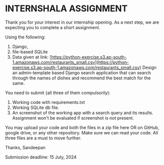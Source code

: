 # INTERNSHALA ASSIGNMENT



Thank you for your interest in our internship opening. As a next step, we are expecting you to complete a short assignment.

Using the following:

1. Django,
2. file-based SQLite
3. Data given at link:  [https://python-exercise.s3.ap-south-1.amazonaws.com/restaurants_small.csv](https://python-exercise.s3.ap-south-1.amazonaws.com/restaurants_small.csv)
   Design an admin-template based Django search application that can search through the names of dishes and recommend the best match for the same.

You need to submit {all three of them compulsorily):

1. Working code with requirements.txt
2. Working SQLite db file.
3. An screenshot of the working app with a search query and its results. Assignment won't be evaluated if screenshot is not present.

You may upload your code and both the files in a zip file here OR on GitHub, google drive, or any other repository. Make sure we can read your code.
All three files are a must to move further.

Thanks,
Sandeepan

Submission deadline: 15 July, 2024
